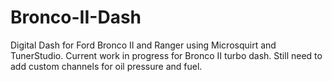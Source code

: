 # Bronco-II-Dash
Digital Dash for Ford Bronco II and Ranger using Microsquirt and TunerStudio.
Current work in progress for Bronco II turbo dash.
Still need to add custom channels for oil pressure and fuel.
